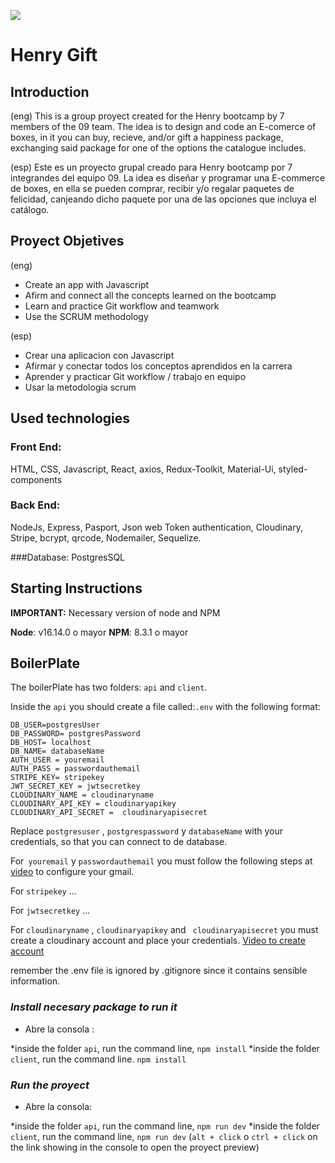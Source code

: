 <p align='left'>
    <img src='https://static.wixstatic.com/media/85087f_0d84cbeaeb824fca8f7ff18d7c9eaafd~mv2.png/v1/fill/w_160,h_30,al_c,q_85,usm_0.66_1.00_0.01/Logo_completo_Color_1PNG.webp' />
</p>

# Henry Gift

## Introduction
(eng)
This is a group proyect created for the Henry bootcamp by 7 members of the 09 team.
The idea is to design and code an E-comerce of boxes, in it you can buy, recieve, and/or gift a happiness package, exchanging said package for one of the options the catalogue includes.

(esp)
Este es un proyecto grupal creado para Henry bootcamp por 7 integrandes del equipo 09.
La idea es diseñar y programar una E-commerce de boxes, en ella se pueden comprar, recibir y/o regalar paquetes de felicidad, canjeando dicho paquete por una de las opciones que incluya el catálogo.

## Proyect Objetives
(eng)
- Create an app with Javascript
- Afirm and connect all the concepts learned on the bootcamp
- Learn and practice Git workflow and teamwork
- Use the SCRUM methodology

(esp)
- Crear una aplicacion con Javascript
- Afirmar y conectar todos los conceptos aprendidos en la carrera
- Aprender y practicar Git workflow / trabajo en equipo
- Usar la metodologia scrum

## Used technologies

### Front End:

HTML, CSS, Javascript, React, axios, Redux-Toolkit, Material-Ui, styled-components

### Back End:

NodeJs, Express, Pasport, Json web Token authentication, Cloudinary, Stripe, bcrypt, qrcode, Nodemailer, Sequelize.

###Database:
PostgresSQL

## **Starting Instructions**

**IMPORTANT:** Necessary version of node and NPM

**Node**: v16.14.0 o mayor
**NPM**: 8.3.1 o mayor

## BoilerPlate

The boilerPlate has two folders: `api` and `client`.

Inside the `api` you should create a file called:`.env` with the following format:

```
DB_USER=postgresUser
DB_PASSWORD= postgresPassword
DB_HOST= localhost
DB_NAME= databaseName
AUTH_USER = youremail
AUTH_PASS = passwordauthemail
STRIPE_KEY= stripekey
JWT_SECRET_KEY = jwtsecretkey
CLOUDINARY_NAME = cloudinaryname
CLOUDINARY_API_KEY = cloudinaryapikey
CLOUDINARY_API_SECRET =  cloudinaryapisecret
```

Replace `postgresuser` , `postgrespassword` y `databaseName` with your credentials, so that you can connect to de database.

For` youremail` y `passwordauthemail` you must follow the following steps at  <a href="https://www.youtube.com/watch?v=J4CtP1MBtOE&ab_channel=TonyTeachesTech">video</a> to configure your gmail.

For `stripekey` ...

For `jwtsecretkey` ...

For `cloudinaryname` , `cloudinaryapikey` and ` cloudinaryapisecret` you must create a cloudinary account and place your credentials. <a href="https://www.youtube.com/watch?v=lcKQv4QAXME&t=1s&ab_channel=prefectcode">Video to create account</a>

remember the .env file is ignored by .gitignore since it contains sensible information.

### _Install necesary package to run it_

- Abre la consola :

*inside the folder `api`, run the command line, `npm install`
*inside the folder `client`, run the command line. `npm install`

### _Run the proyect_

- Abre la consola:

*inside the folder `api`, run the command line, `npm run dev`
*inside the folder `client`, run the command line, `npm run dev` (`alt + click` o `ctrl + click` on the link showing in the console to open the proyect preview)
